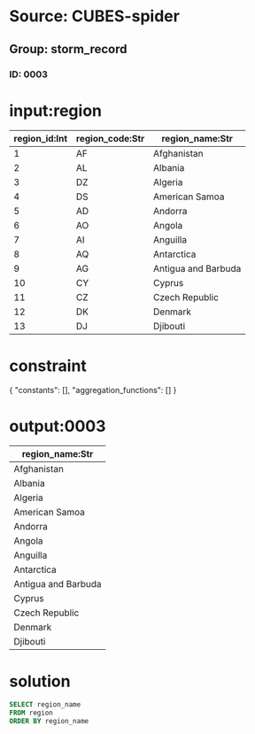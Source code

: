 # Source: CUBES-spider
## Group: storm_record
### ID: 0003

# input:region

| region_id:Int | region_code:Str | region_name:Str |
|---|---|---|
| 1 | AF | Afghanistan |
| 2 | AL | Albania |
| 3 | DZ | Algeria |
| 4 | DS | American Samoa |
| 5 | AD | Andorra |
| 6 | AO | Angola |
| 7 | AI | Anguilla |
| 8 | AQ | Antarctica |
| 9 | AG | Antigua and Barbuda |
| 10 | CY | Cyprus |
| 11 | CZ | Czech Republic |
| 12 | DK | Denmark |
| 13 | DJ | Djibouti |

# constraint

{
  "constants": [],
  "aggregation_functions": []
}

# output:0003

| region_name:Str |
|---|
| Afghanistan |
| Albania |
| Algeria |
| American Samoa |
| Andorra |
| Angola |
| Anguilla |
| Antarctica |
| Antigua and Barbuda |
| Cyprus |
| Czech Republic |
| Denmark |
| Djibouti |

# solution

```sql
SELECT region_name
FROM region
ORDER BY region_name
```
